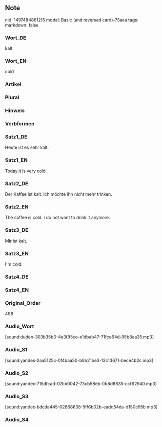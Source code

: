 ## Note
nid: 1497484861215
model: Basic (and reversed card)-75aea
tags: 
markdown: false

### Wort_DE
kalt

### Wort_EN
cold

### Artikel


### Plural


### Hinweis


### Verbformen


### Satz1_DE
Heute ist es sehr kalt.

### Satz1_EN
Today it is very cold.

### Satz2_DE
Der Kaffee ist kalt. Ich möchte ihn nicht mehr trinken.

### Satz2_EN
The coffee is cold. I do not want to drink it anymore.

### Satz3_DE
Mir ist kalt.

### Satz3_EN
I'm cold.

### Satz4_DE


### Satz4_EN


### Original_Order
498

### Audio_Wort
[sound:duden-303b35b0-4e3f95ce-e1dbab47-71fce64d-05b8aa35.mp3]

### Audio_S1
[sound:yandex-2aa5125c-0f4baa50-b9b21be3-12c13671-bece4b2c.mp3]

### Audio_S2
[sound:yandex-715dfcad-07bb0042-73cb58eb-0b8d8835-ccf62940.mp3]

### Audio_S3
[sound:yandex-bdcda445-02868638-5ff6b02b-eadd54da-d150e95b.mp3]

### Audio_S4


